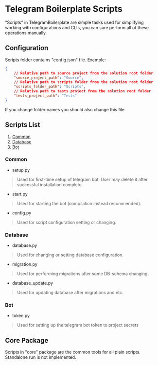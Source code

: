 # Telegram Boilerplate Scripts

"Scripts" in TelegramBoilerplate are simple tasks used for simplifying working with configurations and CLIs, you can sure perform all of these operations manually.

## Configuration

Scripts folder contains "config.json" file. Example:

```json
{
    // Relative path to source project from the solution root folder 
    "source_project_path": "Source",
    // Relative path to scripts folder from the solution root folder
    "scripts_folder_path": "Scripts",
    // Relative path to tests project from the solution root folder
    "tests_project_path": "Tests"
}
```

If you change folder names you should also change this file.

## Scripts List

1. [Common](#common)
2. [Database](#database)
3. [Bot](#bot)

### Common

- setup.py

> Used for first-time setup of telegram bot. User may delete it after successful installation complete.

- start.py

> Used for starting the bot (compilation instead recommended).

- config.py

> Used for script configuration setting or changing.

### Database

- database.py

> Used for changing or setting database configuration.

- migration.py

> Used for performing migrations after some DB-schema changing.

- database_update.py

> Used for updating database after migrations and etc.

### Bot

- token.py

> Used for setting up the telegram bot token to project secrets

## Core Package

Scripts in "core" package are the common tools for all plain scripts. Standalone run is not implemented.
